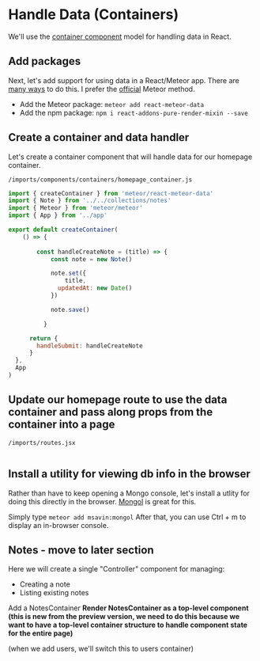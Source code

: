 # Handle Data (Containers)

We'll use the [container component](https://medium.com/@learnreact/container-components-c0e67432e005#.5se1cppmo) model for handling data in React.

## Add packages
Next, let's add support for using data in a React/Meteor app. There are [many ways](https://www.discovermeteor.com/blog/data-loading-react/) to do this.  I prefer the [official](http://guide.meteor.com/react.html) Meteor method.

- Add the Meteor package: ```meteor add react-meteor-data```
- Add the npm package: ```npm i react-addons-pure-render-mixin --save```


## Create a container and data handler 
Let's create a container component that will handle data for our homepage container.

``` /imports/components/containers/homepage_container.js ```

```js
import { createContainer } from 'meteor/react-meteor-data'
import { Note } from '../../collections/notes'
import { Meteor } from 'meteor/meteor'
import { App } from '../app'

export default createContainer(
	() => {
		
		const handleCreateNote = (title) => {
			const note = new Note()

			note.set({
				title,
			  updatedAt: new Date()
			})

			note.save()

		  }

	  return {
	  	handleSubmit: handleCreateNote
	  }
  },
  App
)
```


## Update our homepage route to use the data container and pass along props from the container into a page

``` /imports/routes.jsx ```

```js

```

## Install a utility for viewing db info in the browser

Rather than have to keep opening a Mongo console, let's install a utlity for doing this directly in the browser.  [Mongol](https://github.com/msavin/Mongol) is great for this.

Simply type ``` meteor add msavin:mongol ```
After that, you can use Ctrl + m to display an in-browser console.


## Notes - move to later section
Here we will create a single "Controller" component for managing:
- Creating a note
- Listing existing notes

Add a NotesContainer
**Render NotesContainer as a top-level component (this is new from the preview version, we need to do this because we want to have a top-level container structure to handle component state for the entire page)**

(when we add users, we'll switch this to users container)



